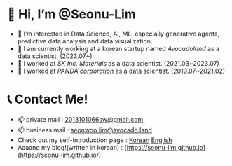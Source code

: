 # 👋 Hi, I’m @Seonu-Lim

- 👀 I’m interested in Data Science, AI, ML, especially generative agents, predictive data analysis and data visualization.
- 🌱 I am currently working at a korean startup named *Avocadoland* as a data scientist. (2023.07~)
- 🌱 I worked at *SK Inc. Materials* as a data scientist. (2021.03~2023.07)
- 🌱 I worked at *PANDA corporation* as a data scientist. (2019.07~2021.02)
  
# 📞 Contact Me!
- 📫 private mail : 2013101066sw@gmail.com
- 📫 business mail : seonwoo.lim@avocado.land
- Check out my self-introduction page : [Korean](https://bit.ly/3tm1BV2) [English](https://bit.ly/3SzVvOC)
- Aaaand my blog!(written in korean) : [https://seonu-lim.github.io](https://seonu-lim.github.io/)
